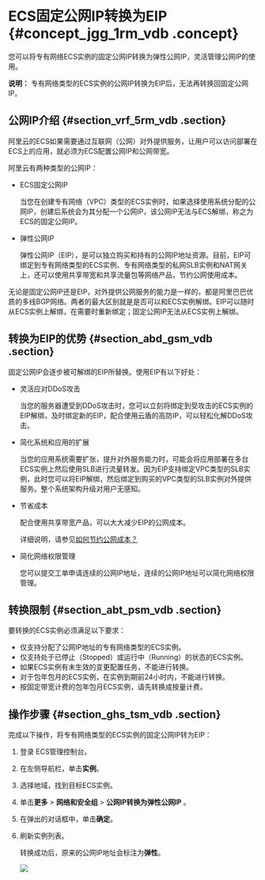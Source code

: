 # ECS固定公网IP转换为EIP {#concept_jgg_1rm_vdb .concept}

您可以将专有网络ECS实例的固定公网IP转换为弹性公网IP，灵活管理公网IP的使用。

**说明：** 专有网络类型的ECS实例的公网IP转换为EIP后，无法再转换回固定公网IP。

## 公网IP介绍 {#section_vrf_5rm_vdb .section}

阿里云的ECS如果需要通过互联网（公网）对外提供服务，让用户可以访问部署在ECS上的应用，就必须为ECS配置公网IP和公网带宽。

阿里云有两种类型的公网IP：

-   ECS固定公网IP

    当您在创建专有网络（VPC）类型的ECS实例时，如果选择使用系统分配的公网IP，创建后系统会为其分配一个公网IP，该公网IP无法与ECS解绑，称之为ECS的固定公网IP。

-   弹性公网IP

    弹性公网IP（EIP），是可以独立购买和持有的公网IP地址资源。目前，EIP可绑定到专有网络类型的ECS实例、专有网络类型的私网SLB实例和NAT网关上，还可以使用共享带宽和共享流量包等网络产品，节约公网使用成本。


无论是固定公网IP还是EIP，对外提供公网服务的能力是一样的，都是阿里巴巴优质的多线BGP网络。两者的最大区别就是是否可以和ECS实例解绑。EIP可以随时从ECS实例上解绑，在需要时重新绑定；固定公网IP无法从ECS实例上解绑。

## 转换为EIP的优势 {#section_abd_gsm_vdb .section}

固定公网IP会逐步被可解绑的EIP所替换。使用EIP有以下好处：

-   灵活应对DDoS攻击

    当您的服务器遭受到DDoS攻击时，您可以立刻将绑定到受攻击的ECS实例的EIP解绑，及时绑定新的EIP，配合使用云盾的高防IP，可以轻松化解DDoS攻击。

-   简化系统和应用的扩展

    当您的应用系统需要扩张，提升对外服务能力时，可能会将应用部署在多台ECS实例上然后使用SLB进行流量转发。因为EIP支持绑定VPC类型的SLB实例，此时您可以将EIP解绑，然后绑定到购买的VPC类型的SLB实例对外提供服务。整个系统架构升级对用户无感知。

-   节省成本

    配合使用共享带宽产品，可以大大减少EIP的公网成本。

    详细说明，请参见[如何节约公网成本？](../../../../intl.zh-CN/最佳实践/如何节约公网成本？.md#)

-   简化网络权限管理

    您可以提交工单申请连续的公网IP地址，连续的公网IP地址可以简化网络权限管理。


## 转换限制 {#section_abt_psm_vdb .section}

要转换的ECS实例必须满足以下要求：

-   仅支持分配了公网IP地址的专有网络类型的ECS实例。
-   仅支持处于已停止（Stopped）或运行中（Running）的状态的ECS实例。
-   如果ECS实例有未生效的变更配置任务，不能进行转换。
-   对于包年包月的ECS实例，在实例到期前24小时内，不能进行转换。
-   按固定带宽计费的包年包月ECS实例，请先转换成按量计费。

## 操作步骤 {#section_ghs_tsm_vdb .section}

完成以下操作，将专有网络类型的ECS实例的固定公网IP转为EIP：

1.  登录 ECS管理控制台。
2.  在左侧导航栏，单击**实例**。
3.  选择地域，找到目标ECS实例。
4.  单击**更多** \> **网络和安全组** \> **公网IP转换为弹性公网IP** 。
5.  在弹出的对话框中，单击**确定**。
6.  刷新实例列表。

    转换成功后，原来的公网IP地址会标注为**弹性**。

    ![](http://static-aliyun-doc.oss-cn-hangzhou.aliyuncs.com/assets/img/12809/15558955532253_zh-CN.png)


